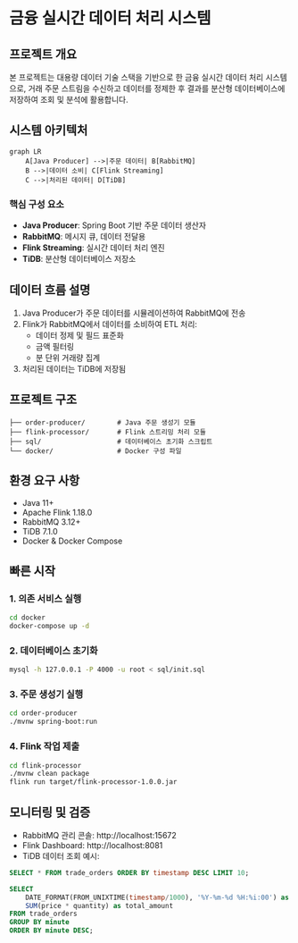 # 금융 실시간 데이터 처리 시스템

## 프로젝트 개요
본 프로젝트는 대용량 데이터 기술 스택을 기반으로 한 금융 실시간 데이터 처리 시스템으로, 거래 주문 스트림을 수신하고 데이터를 정제한 후 결과를 분산형 데이터베이스에 저장하여 조회 및 분석에 활용합니다.

## 시스템 아키텍처

```mermaid
graph LR
    A[Java Producer] -->|주문 데이터| B[RabbitMQ]
    B -->|데이터 소비| C[Flink Streaming]
    C -->|처리된 데이터| D[TiDB]
```

### 핵심 구성 요소
- **Java Producer**: Spring Boot 기반 주문 데이터 생산자
- **RabbitMQ**: 메시지 큐, 데이터 전달용
- **Flink Streaming**: 실시간 데이터 처리 엔진
- **TiDB**: 분산형 데이터베이스 저장소

## 데이터 흐름 설명
1. Java Producer가 주문 데이터를 시뮬레이션하여 RabbitMQ에 전송
2. Flink가 RabbitMQ에서 데이터를 소비하여 ETL 처리:
   - 데이터 정제 및 필드 표준화
   - 금액 필터링
   - 분 단위 거래량 집계
3. 처리된 데이터는 TiDB에 저장됨

## 프로젝트 구조
```
├── order-producer/        # Java 주문 생성기 모듈
├── flink-processor/       # Flink 스트리밍 처리 모듈
├── sql/                   # 데이터베이스 초기화 스크립트
└── docker/                # Docker 구성 파일
```

## 환경 요구 사항
- Java 11+
- Apache Flink 1.18.0
- RabbitMQ 3.12+
- TiDB 7.1.0
- Docker & Docker Compose

## 빠른 시작

### 1. 의존 서비스 실행
```bash
cd docker
docker-compose up -d
```

### 2. 데이터베이스 초기화
```bash
mysql -h 127.0.0.1 -P 4000 -u root < sql/init.sql
```

### 3. 주문 생성기 실행
```bash
cd order-producer
./mvnw spring-boot:run
```

### 4. Flink 작업 제출
```bash
cd flink-processor
./mvnw clean package
flink run target/flink-processor-1.0.0.jar
```

## 모니터링 및 검증
- RabbitMQ 관리 콘솔: http://localhost:15672
- Flink Dashboard: http://localhost:8081
- TiDB 데이터 조회 예시:
```sql
SELECT * FROM trade_orders ORDER BY timestamp DESC LIMIT 10;

SELECT 
    DATE_FORMAT(FROM_UNIXTIME(timestamp/1000), '%Y-%m-%d %H:%i:00') as minute,
    SUM(price * quantity) as total_amount
FROM trade_orders
GROUP BY minute
ORDER BY minute DESC;
```
